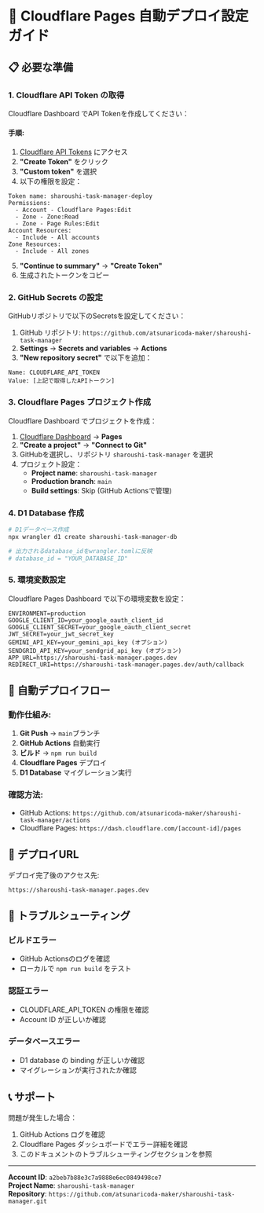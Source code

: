 # 🚀 Cloudflare Pages 自動デプロイ設定ガイド

## 📋 必要な準備

### 1. **Cloudflare API Token の取得**
Cloudflare Dashboard でAPI Tokenを作成してください：

#### 手順:
1. [Cloudflare API Tokens](https://dash.cloudflare.com/profile/api-tokens) にアクセス
2. **"Create Token"** をクリック
3. **"Custom token"** を選択
4. 以下の権限を設定：

```
Token name: sharoushi-task-manager-deploy
Permissions:
  - Account - Cloudflare Pages:Edit
  - Zone - Zone:Read
  - Zone - Page Rules:Edit
Account Resources:
  - Include - All accounts
Zone Resources:
  - Include - All zones
```

5. **"Continue to summary"** → **"Create Token"**
6. 生成されたトークンをコピー

### 2. **GitHub Secrets の設定**

GitHubリポジトリで以下のSecretsを設定してください：

1. GitHub リポジトリ: `https://github.com/atsunaricoda-maker/sharoushi-task-manager`
2. **Settings** → **Secrets and variables** → **Actions**
3. **"New repository secret"** で以下を追加：

```
Name: CLOUDFLARE_API_TOKEN
Value: [上記で取得したAPIトークン]
```

### 3. **Cloudflare Pages プロジェクト作成**

Cloudflare Dashboard でプロジェクトを作成：

1. [Cloudflare Dashboard](https://dash.cloudflare.com/) → **Pages**
2. **"Create a project"** → **"Connect to Git"**
3. GitHubを選択し、リポジトリ `sharoushi-task-manager` を選択
4. プロジェクト設定：
   - **Project name**: `sharoushi-task-manager`
   - **Production branch**: `main`
   - **Build settings**: Skip (GitHub Actionsで管理)

### 4. **D1 Database 作成**

```bash
# D1データベース作成
npx wrangler d1 create sharoushi-task-manager-db

# 出力されるdatabase_idをwrangler.tomlに反映
# database_id = "YOUR_DATABASE_ID"
```

### 5. **環境変数設定**

Cloudflare Pages Dashboard で以下の環境変数を設定：

```
ENVIRONMENT=production
GOOGLE_CLIENT_ID=your_google_oauth_client_id
GOOGLE_CLIENT_SECRET=your_google_oauth_client_secret
JWT_SECRET=your_jwt_secret_key
GEMINI_API_KEY=your_gemini_api_key (オプション)
SENDGRID_API_KEY=your_sendgrid_api_key (オプション)
APP_URL=https://sharoushi-task-manager.pages.dev
REDIRECT_URI=https://sharoushi-task-manager.pages.dev/auth/callback
```

## 🔄 自動デプロイフロー

### 動作仕組み:
1. **Git Push** → `main`ブランチ
2. **GitHub Actions** 自動実行
3. **ビルド** → `npm run build`
4. **Cloudflare Pages** デプロイ
5. **D1 Database** マイグレーション実行

### 確認方法:
- GitHub Actions: `https://github.com/atsunaricoda-maker/sharoushi-task-manager/actions`
- Cloudflare Pages: `https://dash.cloudflare.com/[account-id]/pages`

## 🎯 デプロイURL

デプロイ完了後のアクセス先:
```
https://sharoushi-task-manager.pages.dev
```

## 🐛 トラブルシューティング

### ビルドエラー
- GitHub Actionsのログを確認
- ローカルで `npm run build` をテスト

### 認証エラー
- CLOUDFLARE_API_TOKEN の権限を確認
- Account ID が正しいか確認

### データベースエラー
- D1 database の binding が正しいか確認
- マイグレーションが実行されたか確認

## 📞 サポート

問題が発生した場合：
1. GitHub Actions ログを確認
2. Cloudflare Pages ダッシュボードでエラー詳細を確認
3. このドキュメントのトラブルシューティングセクションを参照

---

**Account ID**: `a2beb7b88e3c7a9888e6ec0849498ce7`  
**Project Name**: `sharoushi-task-manager`  
**Repository**: `https://github.com/atsunaricoda-maker/sharoushi-task-manager.git`